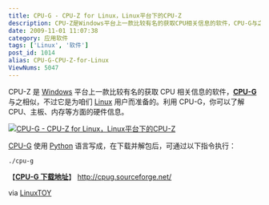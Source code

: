 ```yaml
---
title: CPU-G - CPU-Z for Linux，Linux平台下的CPU-Z
description: CPU-Z是Windows平台上一款比较有名的获取CPU相关信息的软件，CPU-G与之相似，不过它是为咱们Linux用户而准备的。利用CPU-G，你可以了解CPU、主板、内存等方面的硬件信息。
date: 2009-11-01 11:07:38
category: 应用软件
tags: ['Linux', '软件']
post_id: 1014
alias: CPU-G-CPU-Z-for-Linux
ViewNums: 5047
---
```


CPU-Z 是 [Windows](/blog/deepin-litexp-windows-xp-sp3-v62) 平台上一款比较有名的获取 CPU 相关信息的软件，[**CPU-G**](/blog/cpu-g-cpu-z-for-linux) 与之相似，不过它是为咱们 [Linux](/tags/Linux) 用户而准备的。利用 CPU-G，你可以了解 CPU、主板、内存等方面的硬件信息。

[![CPU-G - CPU-Z for Linux，Linux平台下的CPU-Z](http://linuxtoy.org/images/2009/10/cpug.png)](/blog/cpu-g-cpu-z-for-linux)

[CPU-G](/blog/cpu-g-cpu-z-for-linux) 使用 [Python](http://www.e-bookz.cn/book/python-yuanma-pouxi.html) 语言写成，在下载并解包后，可通过以下指令执行：

```
./cpu-g
```

【**[CPU-G 下载地址](/blog/cpu-g-cpu-z-for-linux)**】
<http://cpug.sourceforge.net/>

via [LinuxTOY](http://linuxtoy.org/)

